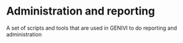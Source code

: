 # Administration and reporting
A set of scripts and tools that are used in GENIVI to do reporting and administration

